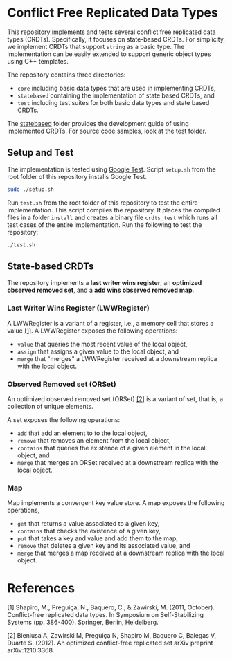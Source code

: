 # Conflict Free Replicated Data Types

This repository implements and tests several conflict free replicated data types (CRDTs).
Specifically, it focuses on state-based CRDTs.
For simplicity, we implement CRDTs that support `string` as a basic type.
The implementation can be easily extended to support generic object types using C++ templates.

The repository contains three directories:
- `core` including basic data types that are used in implementing CRDTs,
- `statebased` containing the implementation of state based CRDTs, and
- `test` including test suites for both basic data types and state based CRDTs.

The [statebased](https://github.com/miladghaznavi/crdts/tree/master/statebased) folder
provides the development guide of using implemented CRDTs. For source code samples, look
at the [test](https://github.com/miladghaznavi/crdts/tree/master/test) folder.

## Setup and Test
The implementation is tested using [Google Test](https://github.com/google/googletest).
Script `setup.sh` from the root folder of this repository installs Google Test.

```bash
sudo ./setup.sh
```

Run `test.sh` from the root folder of this repository to test the entire implementation.
This script compiles the repository. It places the compiled files in a folder `install` and 
creates a binary file `crdts_test` which runs all test cases of the entire implementation.
Run the following to test the repository:

```bash
./test.sh
```

## State-based CRDTs
The repository implements a __last writer wins register__, an __optimized observed removed set__, and a 
__add wins observed removed map__.

### Last Writer Wins Register (LWWRegister)
A LWWRegister is a variant of a register, i.e., a memory cell that stores a value [[1]](#1).
A LWWRegister exposes the following operations:
- `value` that queries the most recent value of the local object,
- `assign` that assigns a given value to the local object, and
- `merge` that "merges" a LWWRegister received at a downstream replica with the local object.

### Observed Removed set (ORSet)
An optimized observed removed set (ORSet) [[2]](#2) is a variant of set, that is, a collection of
unique elements.

A set exposes the following operations:
- `add` that add an element to to the local object,
- `remove` that removes an element from the local object,
- `contains` that queries the existence of a given element in the local object, and
- `merge` that merges an ORSet received at a downstream replica with the local object.

### Map
Map implements a convergent key value store. A map exposes the following operations,
- `get` that returns a value associated to a given key,
- `contains` that checks the existence of a given key,
- `put` that takes a key and value and add them to the map,
- `remove` that deletes a given key and its associated value, and 
- `merge` that merges a map received at a downstream replica with the local object. 

# References
<a id="1">[1]</a>
Shapiro, M., Preguiça, N., Baquero, C., & Zawirski, M. (2011, October). Conflict-free replicated data types. In Symposium on Self-Stabilizing Systems (pp. 386-400). Springer, Berlin, Heidelberg.

<a id="2">[2]</a> 
Bieniusa A, Zawirski M, Preguiça N, Shapiro M, Baquero C, Balegas V, Duarte S. (2012). 
An optimized conflict-free replicated set
arXiv preprint arXiv:1210.3368.
